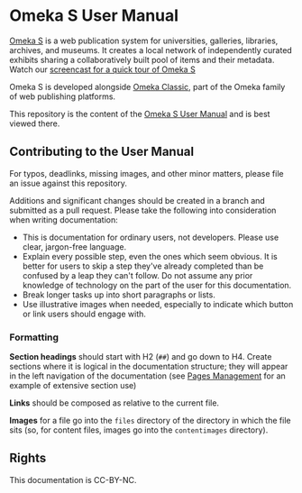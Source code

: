 # Omeka S User Manual

[Omeka S](https://omeka.org/s/) is a web publication system for universities, galleries, libraries, archives, and museums. It creates a local network of independently curated exhibits sharing a collaboratively built pool of items and their metadata. Watch our [screencast for a quick tour of Omeka S](https://vimeo.com/241702586)

Omeka S is developed alongside [Omeka Classic](http://www.omeka.org), part of the Omeka family of web publishing platforms. 

This repository is the content of the [Omeka S User Manual](http://omeka.org/s/docs/user-manual/) and is best viewed there.

## Contributing to the User Manual

For typos, deadlinks, missing images, and other minor matters, please file an issue against this repository. 

Additions and significant changes should be created in a branch and submitted as a pull request. Please take the following into consideration when writing documentation:

- This is documentation for ordinary users, not developers. Please use clear, jargon-free language. 
- Explain every possible step, even the ones which seem obvious. It is better for users to skip a step they've already completed than be confused by a leap they can't follow. Do not assume any prior knowledge of technology on the part of the user for this documentation.
- Break longer tasks up into short paragraphs or lists.
- Use illustrative images when needed, especially to indicate which button or link users should engage with.

### Formatting 
**Section headings** should start with H2 (`##`) and go down to H4. Create sections where it is logical in the documentation structure; they will appear in the left navigation of the documentation (see [Pages Management](http://omeka.org/s/docs/user-manual/sites/site_pages/) for an example of extensive section use)
  
**Links** should be composed as relative to the current file. 
 
**Images** for a file go into the `files` directory of the directory in which the file sits (so, for content files, images go into the `contentimages` directory). 

## Rights
This documentation is CC-BY-NC.

